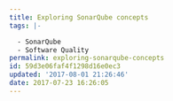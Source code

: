 ```yaml
---
title: Exploring SonarQube concepts
tags: |-

  - SonarQube
  - Software Quality
permalink: exploring-sonarqube-concepts
id: 59d3e06faf4f1298d16e0ec3
updated: '2017-08-01 21:26:46'
date: 2017-07-23 16:26:05
---
```

